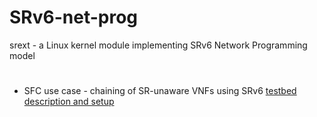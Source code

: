 # SRv6-net-prog
srext - a Linux kernel module implementing SRv6 Network Programming model  
#
* SFC use case - chaining of SR-unaware VNFs using SRv6 [testbed description and setup](srext/testbed/basic-testbed.md)
